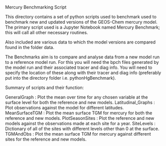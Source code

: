 Mercury Benchmarking Script 

This directory contains a set of python scripts used to benchmark used to benchmark new and updated versions of the GEOS-Chem 
mercury model. The primary script used is a Jupyter Notebook named Mercury Benchmark; this will call all other necessary routines.

Also included are various data to which the model versions are compared found in the folder data. 

The Benchmarks aim is to compare and analyse data from a new model run to a reference model run. For this you will need the
bpch files generated by the model run and their associated tracer and diag info. You will need to specify the location of these 
along with their tracer and diag info (preferably put into the directory folder i.e. pythonHgBenchmark). 

Summary of scripts and their function:

GeneralGraph : Plot the mean over time for any chosen variable at the surface level for both the reference and new models. 
Latitudinal_Graphs : Plot observations against the model for different latitudes.
MeanSurfaceTGM :  Plot the mean surface TGM for mercury for both the reference and new models. 
PlotSeasonSites : Plot the reference and new models against the observations made at each site for a year. 
SiteLevels : Dictionary of all of the sites with different levels other than 0 at the surface.
TGMAndObs : Plot the mean surface TGM for mercury against different sites for the reference and new models.

